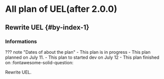 <!--The plans of uel-->
# All plan of UEL(after 2.0.0)

## Rewrite UEL {#by-index-1}
### Informations
??? note "Dates of about the plan"
    - This plan is in progress
    - This plan planned on July 11.
    - This plan to started dev on July 12
    - This plan finished on :fontawesome-solid-question:

Rewrite UEL.
